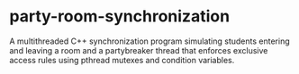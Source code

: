 # party-room-synchronization
A multithreaded C++ synchronization program simulating students entering and leaving a room and a partybreaker thread that enforces exclusive access rules using pthread mutexes and condition variables.
